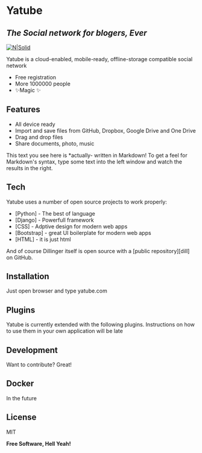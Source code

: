 # Yatube
## _The Social network for blogers, Ever_

[![N|Solid](https://naked-science.ru/wp-content/uploads/2017/05/field_image_social-networks-in-crisis.jpg)](https://naked-science.ru/wp-content/uploads/2017/05/)



Yatube is a cloud-enabled, mobile-ready, offline-storage compatible social network


- Free registration
- More 1000000 people 
- ✨Magic ✨

## Features

- All device ready
- Import and save files from GitHub, Dropbox, Google Drive and One Drive
- Drag and drop files
- Share documents, photo, music 



This text you see here is *actually- written in Markdown! To get a feel
for Markdown's syntax, type some text into the left window and
watch the results in the right.

## Tech

Yatube uses a number of open source projects to work properly:

- [Python] - The best of language
- [Django] - Powerfull framework
- [CSS] - Adptive design for modern web apps
- [Bootstrap] - great UI boilerplate for modern web apps
- [HTML] - it is just html


And of course Dillinger itself is open source with a [public repository][dill]
 on GitHub.

## Installation

Just open browser and type yatube.com


## Plugins

Yatube is currently extended with the following plugins.
Instructions on how to use them in your own application will be late


## Development

Want to contribute? Great!





## Docker

In the future

## License

MIT

**Free Software, Hell Yeah!**


